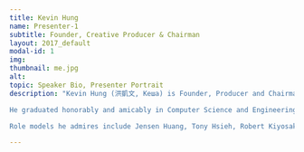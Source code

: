 ```yaml
---
title: Kevin Hung
name: Presenter-1
subtitle: Founder, Creative Producer & Chairman
layout: 2017_default
modal-id: 1
img:
thumbnail: me.jpg
alt:
topic: Speaker Bio, Presenter Portrait
description: "Kevin Hung (洪凱文, Кеша) is Founder, Producer and Chairman of inaugural Birthday Crypto Conference 2018 and is an aspiring amateur artist, entrepreneur and world renown Imagineer who mixes, marries and intersects diverse bodies and branches of knowledge observed from creative visualization, meditation, lucid dreaming, active listening, practiced presence, public speaking and decentralization into a positive, potent power and force for Good.<br> <br>

He graduated honorably and amicably in Computer Science and Engineering Major-Mathematics Minor from University of California where he Co-Founded the Data Science Student Society in San Diego, meanwhile gaining 5 years of professional internships, engineering positions and contract projects under his belt with companies like Yelp, Qualcomm, Doctible, Supermicro and 5 months of blockchain startup work experience in the sustainable clean-energy space.<br> <br> 

Role models he admires include Jensen Huang, Tony Hsieh, Robert Kiyosaki, and Jerry Yang, Co-Founder of Yahoo and Marissa Mayer and Apolo Ohno. Kevin Hung intends, hopes and wishes to revive the glory of the tech legend into new successful ventures, kingdoms, and myriad brainchildren reincarnated for future young generations to enjoy, grow, and prosper."

---
```

